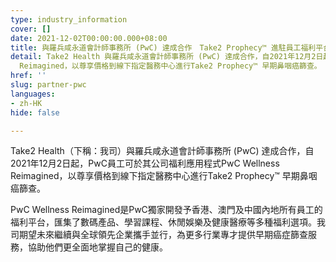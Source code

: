 ```yaml
---
type: industry_information
cover: []
date: 2021-12-02T00:00:00.000+08:00
title: 與羅兵咸永道會計師事務所 (PwC) 達成合作　Take2 Prophecy™ 進駐員工福利平台
detail: Take2 Health 與羅兵咸永道會計師事務所 (PwC) 達成合作，自2021年12月2日起，PwC員工可於其公司福利應用程式PwC Wellness
  Reimagined，以尊享價格到線下指定醫務中心進行Take2 Prophecy™ 早期鼻咽癌篩查。
href: ''
slug: partner-pwc
languages:
- zh-HK
hide: false

---
```

Take2 Health（下稱：我司）與羅兵咸永道會計師事務所 (PwC) 達成合作，自2021年12月2日起，PwC員工可於其公司福利應用程式PwC Wellness Reimagined，以尊享價格到線下指定醫務中心進行Take2 Prophecy™ 早期鼻咽癌篩查。

PwC Wellness Reimagined是PwC獨家開發予香港、澳門及中國內地所有員工的福利平台，匯集了數碼產品、學習課程、休閒娛樂及健康醫療等多種福利選項。我司期望未來繼續與全球領先企業攜手並行，為更多行業專才提供早期癌症篩查服務，協助他們更全面地掌握自己的健康。